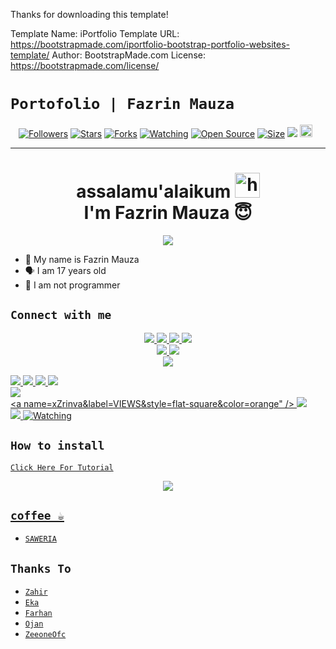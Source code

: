 Thanks for downloading this template!

Template Name: iPortfolio
Template URL: https://bootstrapmade.com/iportfolio-bootstrap-portfolio-websites-template/
Author: BootstrapMade.com
License: https://bootstrapmade.com/license/
# ```Portofolio | Fazrin Mauza```
<p align="center">
<a href="https://github.com/fazrin-mauza/followers"><img title="Followers" src="https://img.shields.io/github/followers/fazrin-mauza?color=red&style=flat-square"></a>
<a href="https://github.com/fazrin-mauza/fazrin-mauza.github.io/stargazers/"><img title="Stars" src="https://img.shields.io/github/stars/fazrin-mauza/fazrin-mauza.github.io?color=blue&style=flat-square"></a>
<a href="https://github.com/fazrin-mauza/fazrin-mauza.github.io/network/members"><img title="Forks" src="https://img.shields.io/github/forks/fazrin-mauza/fazrin-mauza.github.io?color=red&style=flat-square"></a>
<a href="https://github.com/fazrin-mauza/fazrin-mauza.github.io/watchers"><img title="Watching" src="https://img.shields.io/github/watchers/fazrin-mauza/fazrin-mauza.github.io?style=flat-square"></a>
<a href="https://github.com/fazrin-mauza/fazrin-mauza.github.io"><img title="Open Source" src="https://badges.frapsoft.com/os/v2/open-source.svg?v=103"></a>
<a href="https://github.com/zeeoneofc/Rest-api-alphabot/"><img title="Size" src="https://img.shields.io/github/repo-size/fazrin-mauza/fazrin-mauza.github.io?style=flat-square&color=green"></a>
<a href="https://hits.seeyoufarm.com"><img src="https://hits.seeyoufarm.com/api/count/incr/badge.svg?url=https%3A%2F%2Fgithub.com%2Ffazrin-mauza%2Ffazrin-mauza.github.io&count_bg=%2379C83D&title_bg=%23555555&icon=probot.svg&icon_color=%2300FF6D&title=hits&edge_flat=false"/></a>
<a href="https://github.com/fazrin-mauza/fazrin-mauza.github.io/graphs/commit-activity"><img height="20" src="https://img.shields.io/badge/Maintained%3F-yes-green.svg"></a>&nbsp;&nbsp;
</p>
<p align='center'>
    </p>

-------
<h1 align="center">assalamu'alaikum <img src="https://user-images.githubusercontent.com/1303154/88677602-1635ba80-d120-11ea-84d8-d263ba5fc3c0.gif" width="40px" alt="hi"><br>I'm Fazrin Mauza 😇 </h1>
<p align="center">
  <img src="https://c.top4top.io/p_2069qnvob1.jpg" /></>
</p>

- 👼 My name is Fazrin Mauza 
- 🗣️ I am 17 years old 
- 🔭 I am not programmer

## ```Connect with me```
<p align="center">
  <a href="https://instagram.com/fazrinmauza"><img src="https://img.shields.io/badge/Instagram-E4405F?style=for-the-badge&logo=instagram&logoColor=white"/> 
  <a href="https://wa.me/6283110011351"><img src="https://img.shields.io/badge/WhatsApp-25D366?style=for-the-badge&logo=whatsapp&logoColor=white" />
  <a href="https://www.facebook.com/profile.php?id=100015526687857"><img src="https://img.shields.io/badge/Facebook-%234267B2.svg?&style=for-the-badge&logo=facebook&logoColor=white" />
  <a href="https://t.me/fazrinmauza"><img src="https://img.shields.io/badge/Telegram-%230088cc.svg?&style=for-the-badge&logo=telegram&logoColor=white" /> <br>
  <a href="https://github.com/fazrin-mauza"><img src="https://img.shields.io/badge/-GitHub-black?style=flat-square&logo=github" /> 
  <a href="https://youtube.com/c/xZrinva"><img src="https://img.shields.io/youtube/channel/subscribers/UCdzWwbApjkyODby7_MoRYlA?style=social" /> <br>
  <a href="https://komarev.com/ghpvc/?username=fazrin-mauza&color=blue&style=flat-square&label=Profile+Dilihat"><img src="https://komarev.com/ghpvc/?username=fazrin-mauza&color=blue&style=flat-square&label=Profile+Dilihat" />

  <a href="https://instagram.com/fazrinmauza"><img src="https://img.shields.io/badge/Instagram-E4405F?style=for-the-badge&logo=instagram&logoColor=white"/> 
  <a href="https://tiktok.com/@fazrinmauza"><img src="https://img.shields.io/badge/Tiktok-09001E?style=for-the-badge&logo=tiktok&logoColor=white"/> 
  <a href="https://wa.me/6283110011351"><img src="https://img.shields.io/badge/WhatsApp-25D366?style=for-the-badge&logo=whatsapp&logoColor=white" />
  <a href="https://t.me/fazrinmauza"><img src="https://img.shields.io/badge/Telegram-%230088cc.svg?&style=for-the-badge&logo=telegram&logoColor=white" /> <br>
  <a href="https://youtube.com/c/xZrinva"><img src="https://img.shields.io/badge/YouTube-xZrinva-ff0000?style=for-the-badge&logo=youtube&logoColor=ff0000&link=https://youtube.com/c/zeeoneofc" /><br>
  <a name=xZrinva&label=VIEWS&style=flat-square&color=orange" />
  <a href="https://youtube.com/c/xZrinva"><img src="https://img.shields.io/youtube/channel/subscribers/UCpbpBidDtXnAg4XcPSKEdNg?style=social" /> <br>
  <a href="https://github.com/fazrin-mauza"><img src="https://img.shields.io/badge/-GitHub-black?style=flat-square&logo=github" /> 
  <a href="https://komarev.com/ghpvc/?username=fazrin-mauza&color=blue&style=flat-square&label=Profile+Views"><img title="Watching" src="https://komarev.com/ghpvc/?username=fazrin-mauza&color=green&style=flat-square&label=Profile+View"></a>

</p>

## ```How to install```

[`Click Here For Tutorial`](https://youtu.be/BCY6V2PDDEA)<br>

<p align="center">
  <a href="https://youtu.be/BCY6V2PDDEA"><img src="https://telegra.ph/file/a5f2d77a88420560ed8c5.jpg" />
</p>



## ```coffee ☕```

- [`SAWERIA`](https://saweria.co/zeeoneofc)

## ```Thanks To```

- [`Zahir`]()
- [`Eka`]()
- [`Farhan`]()
- [`Ojan`]()
- [`ZeeoneOfc`]()
